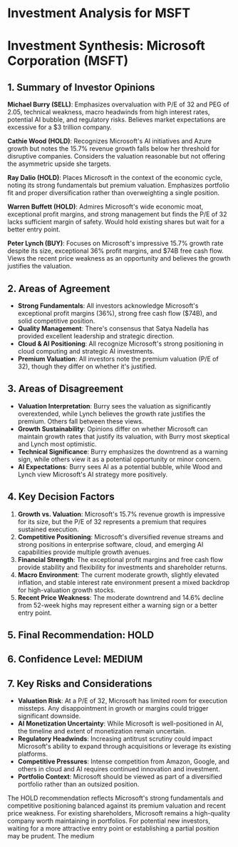 # Investment Analysis for MSFT

# Investment Synthesis: Microsoft Corporation (MSFT)

## 1. Summary of Investor Opinions

**Michael Burry (SELL)**: Emphasizes overvaluation with P/E of 32 and PEG of 2.05, technical weakness, macro headwinds from high interest rates, potential AI bubble, and regulatory risks. Believes market expectations are excessive for a $3 trillion company.

**Cathie Wood (HOLD)**: Recognizes Microsoft's AI initiatives and Azure growth but notes the 15.7% revenue growth falls below her threshold for disruptive companies. Considers the valuation reasonable but not offering the asymmetric upside she targets.

**Ray Dalio (HOLD)**: Places Microsoft in the context of the economic cycle, noting its strong fundamentals but premium valuation. Emphasizes portfolio fit and proper diversification rather than overweighting a single position.

**Warren Buffett (HOLD)**: Admires Microsoft's wide economic moat, exceptional profit margins, and strong management but finds the P/E of 32 lacks sufficient margin of safety. Would hold existing shares but wait for a better entry point.

**Peter Lynch (BUY)**: Focuses on Microsoft's impressive 15.7% growth rate despite its size, exceptional 36% profit margins, and $74B free cash flow. Views the recent price weakness as an opportunity and believes the growth justifies the valuation.

## 2. Areas of Agreement

- **Strong Fundamentals**: All investors acknowledge Microsoft's exceptional profit margins (36%), strong free cash flow ($74B), and solid competitive position.
- **Quality Management**: There's consensus that Satya Nadella has provided excellent leadership and strategic direction.
- **Cloud & AI Positioning**: All recognize Microsoft's strong positioning in cloud computing and strategic AI investments.
- **Premium Valuation**: All investors note the premium valuation (P/E of 32), though they differ on whether it's justified.

## 3. Areas of Disagreement

- **Valuation Interpretation**: Burry sees the valuation as significantly overextended, while Lynch believes the growth rate justifies the premium. Others fall between these views.
- **Growth Sustainability**: Opinions differ on whether Microsoft can maintain growth rates that justify its valuation, with Burry most skeptical and Lynch most optimistic.
- **Technical Significance**: Burry emphasizes the downtrend as a warning sign, while others view it as a potential opportunity or minor concern.
- **AI Expectations**: Burry sees AI as a potential bubble, while Wood and Lynch view Microsoft's AI strategy more positively.

## 4. Key Decision Factors

1. **Growth vs. Valuation**: Microsoft's 15.7% revenue growth is impressive for its size, but the P/E of 32 represents a premium that requires sustained execution.
2. **Competitive Positioning**: Microsoft's diversified revenue streams and strong positions in enterprise software, cloud, and emerging AI capabilities provide multiple growth avenues.
3. **Financial Strength**: The exceptional profit margins and free cash flow provide stability and flexibility for investments and shareholder returns.
4. **Macro Environment**: The current moderate growth, slightly elevated inflation, and stable interest rate environment present a mixed backdrop for high-valuation growth stocks.
5. **Recent Price Weakness**: The moderate downtrend and 14.6% decline from 52-week highs may represent either a warning sign or a better entry point.

## 5. Final Recommendation: HOLD

## 6. Confidence Level: MEDIUM

## 7. Key Risks and Considerations

- **Valuation Risk**: At a P/E of 32, Microsoft has limited room for execution missteps. Any disappointment in growth or margins could trigger significant downside.
- **AI Monetization Uncertainty**: While Microsoft is well-positioned in AI, the timeline and extent of monetization remain uncertain.
- **Regulatory Headwinds**: Increasing antitrust scrutiny could impact Microsoft's ability to expand through acquisitions or leverage its existing platforms.
- **Competitive Pressures**: Intense competition from Amazon, Google, and others in cloud and AI requires continued innovation and investment.
- **Portfolio Context**: Microsoft should be viewed as part of a diversified portfolio rather than an outsized position.

The HOLD recommendation reflects Microsoft's strong fundamentals and competitive positioning balanced against its premium valuation and recent price weakness. For existing shareholders, Microsoft remains a high-quality company worth maintaining in portfolios. For potential new investors, waiting for a more attractive entry point or establishing a partial position may be prudent. The medium